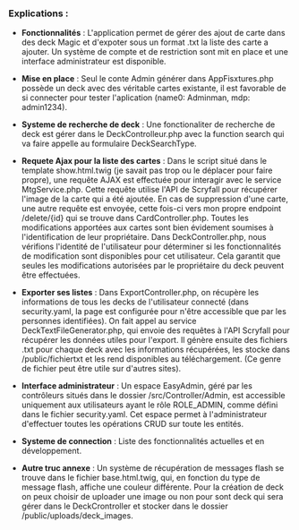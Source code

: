 
### Explications :

- **Fonctionnalités** : L'application permet de gérer des ajout de carte dans des deck Magic et d'expoter sous un format .txt la liste des carte a ajouter. Un système de compte et de restriction sont mit en place et une interface administrateur est disponible.

- **Mise en place** : Seul le conte Admin générer dans AppFisxtures.php possède un deck avec des véritable cartes existante, il est favorable de si connecter pour tester l'aplication (name0: Adminman, mdp: admin1234).

- **Systeme de recherche de deck** : Une fonctionaliter de recherche de deck est gérer dans le DeckControlleur.php avec la function search qui va faire appelle au formulaire DeckSearchType.

- **Requete Ajax pour la liste des cartes** : Dans le script situé dans le template show.html.twig (je savait pas trop ou le déplacer pour faire propre), une requête AJAX est effectuée pour interagir avec le service MtgService.php. Cette requête utilise l'API de Scryfall pour récupérer l'image de la carte qui a été ajoutée. En cas de suppression d'une carte, une autre requête est envoyée, cette fois-ci vers mon propre endpoint /delete/{id} qui se trouve dans CardController.php. Toutes les modifications apportées aux cartes sont bien évidement soumises à l'identification de leur propriétaire. Dans DeckController.php, nous vérifions l'identité de l'utilisateur pour déterminer si les fonctionnalités de modification sont disponibles pour cet utilisateur. Cela garantit que seules les modifications autorisées par le propriétaire du deck peuvent être effectuées.

- **Exporter ses listes** : Dans ExportController.php, on récupère les informations de tous les decks de l'utilisateur connecté (dans security.yaml, la page est configurée pour n'être accessible que par les personnes identifiées). On fait appel au service DeckTextFileGenerator.php, qui envoie des requêtes à l'API Scryfall pour récupérer les données utiles pour l'export. Il génère ensuite des fichiers .txt pour chaque deck avec les informations récupérées, les stocke dans /public/fichiertxt et les rend disponibles au téléchargement. (Ce genre de fichier peut être utile sur d'autres sites).

- **Interface administrateur** : Un espace EasyAdmin, géré par les contrôleurs situés dans le dossier /src/Controller/Admin, est accessible uniquement aux utilisateurs ayant le rôle ROLE_ADMIN, comme défini dans le fichier security.yaml. Cet espace permet à l'administrateur d'effectuer toutes les opérations CRUD sur toute les entités.

- **Systeme de connection** : Liste des fonctionnalités actuelles et en développement.


- **Autre truc annexe** : Un système de récupération de messages flash se trouve dans le fichier base.html.twig, qui, en fonction du type de message flash, affiche une couleur différente. Pour la création de deck on peux choisir de uploader une image ou non pour sont deck qui sera gérer dans le DeckCrontroller et stocker dans le dossier /public/uploads/deck_images.

